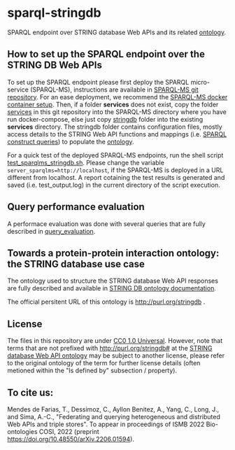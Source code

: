 # sparql-stringdb
SPARQL endpoint over STRING database Web APIs and its related [ontology](http://tarcisiotmf.github.io/sparql-stringdb/).

## How to set up the SPARQL endpoint over the STRING DB Web APIs
To set up the SPARQL endpoint please first deploy the SPARQL micro-service (SPARQL-MS), instructions are available in [SPARQL-MS git repository](https://github.com/frmichel/sparql-micro-service). For an ease deployment, we  recommend the [SPARQL-MS docker container setup](https://github.com/frmichel/sparql-micro-service/tree/master/deployment/docker). Then, if a folder **services** does not exist, copy the folder [services](services/) in this git repository into the SPARQL-MS directory where you have run docker-compose, else just copy [stringdb](services/) folder into the existing **services** directory. The stringdb folder contains configuration files, mostly access details to the STRING Web API functions and mappings (i.e. [SPARQL construct queries](https://www.w3.org/TR/sparql11-query/#construct)) to populate the [ontology](http://tarcisiotmf.github.io/sparql-stringdb/).

For a quick test of the deployed SPARQL-MS endpoints, run the shell script [test_sparqlms_stringdb.sh](test_sparqlms_stringdb.sh). Please change the variable ```server_sparqlms=http://localhost```, if the SPARQL-MS is deployed in a URL different from localhost. A report cotaining the test results is generated and saved (i.e. test_output.log) in the current directory of the script execution.

## Query performance evaluation
A performace evaluation was done with several queries that are fully described in [query_evaluation](query_evaluation/README.md).   

## Towards a protein-protein interaction ontology: the STRING database use case
The ontology used to structure the STRING database Web API responses are fully described and available in [STRING DB ontology documentation](http://tarcisiotmf.github.io/sparql-stringdb/). 

The official persitent URL of this ontology is http://purl.org/stringdb .

## License 
The files in this repository are under [CC0 1.0 Universal](https://creativecommons.org/publicdomain/zero/1.0/). However, note that terms that are not prefixed with http://purl.org/stringdb# at the [STRING database Web API ontology](http://tarcisiotmf.github.io/sparql-stringdb/) may be subject to another license, please refer to the original ontology of the term for further license details (often metioned within the "Is defined by" subsection / property). 

## To cite us:
Mendes de Farias, T., Dessimoz, C., Ayllon Benitez, A., Yang, C., Long, J., and Sima, A.-C., "Federating and querying heterogeneous and distributed Web APIs and triple stores". To appear in proceedings of ISMB 2022 Bio-ontologies COSI, 2022 (preprint https://doi.org/10.48550/arXiv.2206.01594).
